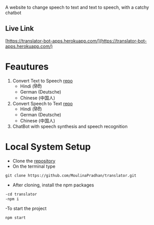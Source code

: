 A website to change speech to text and text to speech, with a catchy chatbot
## Live Link
[https://translator-bot-apps.herokuapp.com/](https://translator-bot-apps.herokuapp.com/)

# Feautures
1) Convert Text to Speech [repo]()
   * Hindi (हिंदी)
   * German (Deutsche)
   * Chinese (中国人)
2) Convert Speech to Text [repo]()
   * Hindi (हिंदी)
   * German (Deutsche)
   * Chinese (中国人)
3) ChatBot with speech synthesis and speech recognition


# Local System Setup
- Clone the [ repository](https://github.com/MoulinaPradhan/translator.git) 
- On the terminal type
```git
git clone https://github.com/MoulinaPradhan/translator.git

```
- After cloning, install the npm packages
```bash
-cd translator
-npm i
```
-To start the project
```
npm start
```
